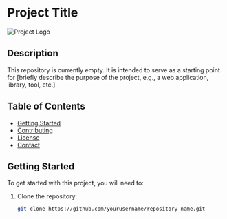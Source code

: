 # Project Title

![Project Logo](link-to-logo.png) <!-- Optional: Add a logo or image -->

## Description

This repository is currently empty. It is intended to serve as a starting point for [briefly describe the purpose of the project, e.g., a web application, library, tool, etc.]. 

## Table of Contents

- [Getting Started](#getting-started)
- [Contributing](#contributing)
- [License](#license)
- [Contact](#contact)

## Getting Started

To get started with this project, you will need to:

1. Clone the repository:
   ```bash
   git clone https://github.com/yourusername/repository-name.git
